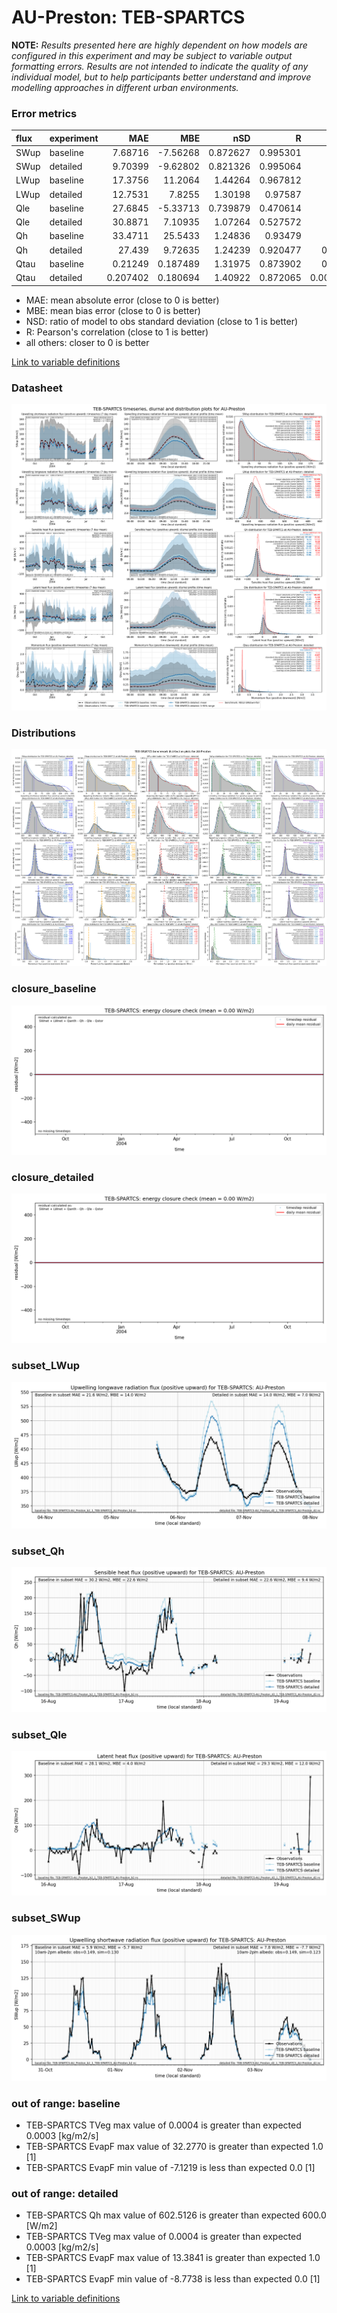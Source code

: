# AU-Preston: TEB-SPARTCS

**NOTE:** *Results presented here are highly dependent on how models are configured in this experiment and may be subject to variable output formatting errors. Results are not intended to indicate the quality of any individual model, but to help participants better understand and improve modelling approaches in different urban environments.*

### Error metrics

| flux   | experiment   |       MAE |       MBE |      nSD |        R |         5th |      95th |    cRMSE |      AMBE |     1-nSD |        1-R |   nSkewness |   nKurtosis |   Overlap |
|:-------|:-------------|----------:|----------:|---------:|---------:|------------:|----------:|---------:|----------:|----------:|-----------:|------------:|------------:|----------:|
| SWup   | baseline     |  7.68716  | -7.56268  | 0.872627 | 0.995301 |  1.25741    | 18.5728   | 0.156286 |  7.56268  | 0.127373  | 0.00469936 |  0.00532616 |   0.0290317 | 0.0840195 |
| SWup   | detailed     |  9.70399  | -9.62802  | 0.821326 | 0.995064 |  1.26107    | 26.3642   | 0.200082 |  9.62802  | 0.178674  | 0.00493616 |  0.051441   |   0.0745019 | 0.0850449 |
| LWup   | baseline     | 17.3756   | 11.2064   | 1.44264  | 0.967812 |  7.49419    | 57.2659   | 0.5374   | 11.2064   | 0.442637  | 0.0321878  |  0.12411    |   0.113115  | 0.115151  |
| LWup   | detailed     | 12.7531   |  7.8255   | 1.30198  | 0.97587  |  4.5332     | 40.0949   | 0.392463 |  7.8255   | 0.301982  | 0.0241301  |  0.15353    |   0.287135  | 0.0894369 |
| Qle    | baseline     | 27.6845   | -5.33713  | 0.739879 | 0.470614 | 13.85       | 29.8393   | 0.922511 |  5.33713  | 0.260121  | 0.529386   |  0.597269   |   0.783722  | 0.269984  |
| Qle    | detailed     | 30.8871   |  7.10935  | 1.07264  | 0.527572 | 12.9227     | 25.4523   | 1.00934  |  7.10935  | 0.0726442 | 0.472428   |  0.212489   |   0.165849  | 0.171838  |
| Qh     | baseline     | 33.4711   | 25.5433   | 1.24836  | 0.93479  | 14.2156     | 90.8817   | 0.473806 | 25.5433   | 0.248357  | 0.0652102  |  0.069155   |   0.0874429 | 0.242117  |
| Qh     | detailed     | 27.439    |  9.72635  | 1.24239  | 0.920477 |  0.181143   | 68.4932   | 0.506309 |  9.72635  | 0.242387  | 0.0795233  |  0.187537   |   0.457569  | 0.0628576 |
| Qtau   | baseline     |  0.21249  |  0.187489 | 1.31975  | 0.873902 |  0.033933   |  0.363041 | 0.659604 |  0.187489 | 0.319751  | 0.126098   |  0.126224   |   0.137959  | 0.23962   |
| Qtau   | detailed     |  0.207402 |  0.180694 | 1.40922  | 0.872065 |  0.00307257 |  0.419852 | 0.726666 |  0.180694 | 0.409224  | 0.127935   |  0.160073   |   0.221434  | 0.201558  |

 - MAE: mean absolute error (close to 0 is better)
 - MBE: mean bias error (close to 0 is better)
 - NSD: ratio of model to obs standard deviation (close to 1 is better)
 - R: Pearson's correlation (close to 1 is better)
 - all others: closer to 0 is better

[Link to variable definitions](../modelattrs/variable_definitions.md)

### <a name="datasheet"></a>Datasheet
[![TEB-SPARTCS_AU-Preston_Datasheet.png](TEB-SPARTCS_AU-Preston_Datasheet.png)](TEB-SPARTCS_AU-Preston_Datasheet.png)

### <a name="distributions"></a>Distributions
[![TEB-SPARTCS_AU-Preston_Distributions.png](TEB-SPARTCS_AU-Preston_Distributions.png)](TEB-SPARTCS_AU-Preston_Distributions.png)

### <a name="closure_baseline"></a>closure_baseline
[![TEB-SPARTCS_AU-Preston_closure_baseline.png](TEB-SPARTCS_AU-Preston_closure_baseline.png)](TEB-SPARTCS_AU-Preston_closure_baseline.png)

### <a name="closure_detailed"></a>closure_detailed
[![TEB-SPARTCS_AU-Preston_closure_detailed.png](TEB-SPARTCS_AU-Preston_closure_detailed.png)](TEB-SPARTCS_AU-Preston_closure_detailed.png)

### <a name="subset_lwup"></a>subset_LWup
[![TEB-SPARTCS_AU-Preston_subset_LWup.png](TEB-SPARTCS_AU-Preston_subset_LWup.png)](TEB-SPARTCS_AU-Preston_subset_LWup.png)

### <a name="subset_qh"></a>subset_Qh
[![TEB-SPARTCS_AU-Preston_subset_Qh.png](TEB-SPARTCS_AU-Preston_subset_Qh.png)](TEB-SPARTCS_AU-Preston_subset_Qh.png)

### <a name="subset_qle"></a>subset_Qle
[![TEB-SPARTCS_AU-Preston_subset_Qle.png](TEB-SPARTCS_AU-Preston_subset_Qle.png)](TEB-SPARTCS_AU-Preston_subset_Qle.png)

### <a name="subset_swup"></a>subset_SWup
[![TEB-SPARTCS_AU-Preston_subset_SWup.png](TEB-SPARTCS_AU-Preston_subset_SWup.png)](TEB-SPARTCS_AU-Preston_subset_SWup.png)

### out of range: baseline

 - TEB-SPARTCS TVeg max value of 0.0004 is greater than expected 0.0003 [kg/m2/s]
 - TEB-SPARTCS EvapF max value of 32.2770 is greater than expected 1.0 [1]
 - TEB-SPARTCS EvapF min value of -7.1219 is less than expected 0.0 [1]

### out of range: detailed

 - TEB-SPARTCS Qh max value of 602.5126 is greater than expected 600.0 [W/m2]
 - TEB-SPARTCS TVeg max value of 0.0004 is greater than expected 0.0003 [kg/m2/s]
 - TEB-SPARTCS EvapF max value of 13.3841 is greater than expected 1.0 [1]
 - TEB-SPARTCS EvapF min value of -8.7738 is less than expected 0.0 [1]


[Link to variable definitions](../modelattrs/variable_definitions.md)

